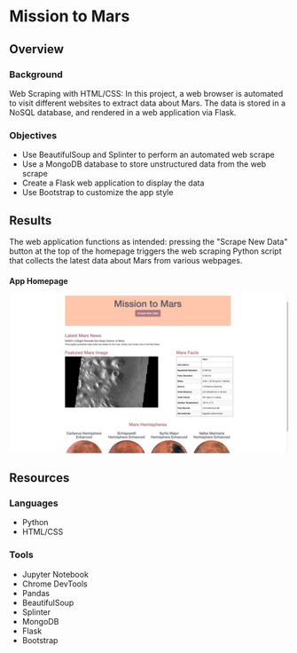 # Mission to Mars

## Overview

### Background

Web Scraping with HTML/CSS: In this project, a web browser is automated to visit different websites to extract data about Mars. The data is stored in a NoSQL database, and rendered in a web application via Flask.

### Objectives

- Use BeautifulSoup and Splinter to perform an automated web scrape
- Use a MongoDB database to store unstructured data from the web scrape
- Create a Flask web application to display the data
- Use Bootstrap to customize the app style

## Results

The web application functions as intended: pressing the "Scrape New Data" button at the top of the homepage triggers the web scraping Python script that collects the latest data about Mars from various webpages.

<div>
  <h4>App Homepage</h4>
  <kbd>
    <img src="https://github.com/amberteets/mission-to-mars/blob/main/images/app_demo.png"></img>
  </kbd>
</div>

## Resources

### Languages

- Python
- HTML/CSS

### Tools

- Jupyter Notebook
- Chrome DevTools
- Pandas
- BeautifulSoup
- Splinter
- MongoDB
- Flask
- Bootstrap
